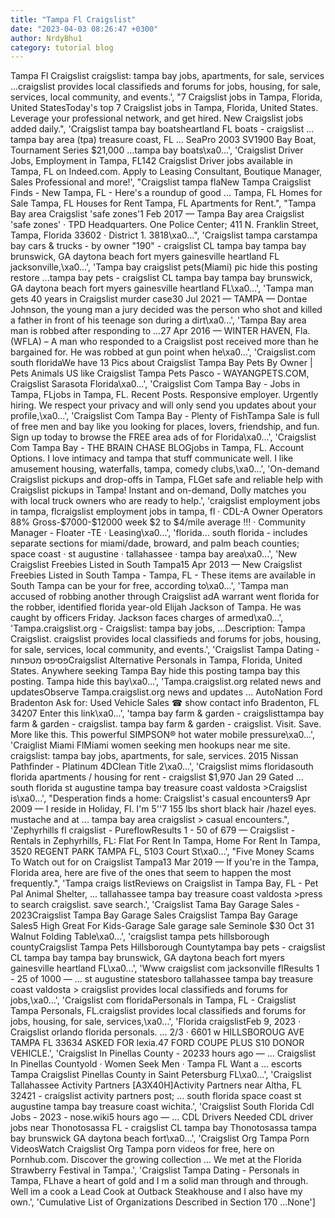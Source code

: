 ```yaml
---
title: "Tampa Fl Craigslist"
date: "2023-04-03 08:26:47 +0300"
author: NrdyBhu1
category: tutorial blog
---
```

Tampa Fl Craigslist
craigslist: tampa bay jobs, apartments, for sale, services ...craigslist provides local classifieds and forums for jobs, housing, for sale, services, local community, and events.', "7 Craigslist jobs in Tampa, Florida, United StatesToday's top 7 Craigslist jobs in Tampa, Florida, United States. Leverage your professional network, and get hired. New Craigslist jobs added daily.", 'Craigslist tampa bay boatsheartland FL boats - craigslist ... tampa bay area (tpa) treasure coast, FL ... SeaPro 2003 SV1900 Bay Boat, Tournament Series $21,000 ...tampa bay boats\xa0...', 'Craigslist Driver Jobs, Employment in Tampa, FL142 Craigslist Driver jobs available in Tampa, FL on Indeed.com. Apply to Leasing Consultant, Boutique Manager, Sales Professional and more!', "Craigslist tampa flaNew Tampa Craigslist Finds - New Tampa, FL - Here's a roundup of good ... Tampa, FL Homes for Sale Tampa, FL Houses for Rent Tampa, FL Apartments for Rent.", "Tampa Bay area Craigslist 'safe zones'1 Feb 2017 — Tampa Bay area Craigslist 'safe zones' · TPD Headquarters. One Police Center; 411 N. Franklin Street, Tampa, Florida 33602 · District 1. 3818\xa0...", 'Craigslist tampa carstampa bay cars & trucks - by owner "190" - craigslist CL tampa bay tampa bay brunswick, GA daytona beach fort myers gainesville heartland FL jacksonville,\xa0...', 'Tampa bay craigslist pets(Miami) pic hide this posting restore ...tampa bay pets - craigslist CL tampa bay tampa bay brunswick, GA daytona beach fort myers gainesville heartland FL\xa0...', 'Tampa man gets 40 years in Craigslist murder case30 Jul 2021 — TAMPA — Dontae Johnson, the young man a jury decided was the person who shot and killed a father in front of his teenage son during a dirt\xa0...', 'Tampa Bay area man is robbed after responding to ...27 Apr 2016 — WINTER HAVEN, Fla. (WFLA) – A man who responded to a Craigslist post received more than he bargained for. He was robbed at gun point when he\xa0...', 'Craigslist.com south floridaWe have 13 Pics about Craigslist Tampa Bay Pets By Owner | Pets Animals US like Craigslist Tampa Pets Pasco - WAYANGPETS.COM, Craigslist Sarasota Florida\xa0...', 'Craigslist Com Tampa Bay - Jobs in Tampa, FLjobs in Tampa, FL. Recent Posts. Responsive employer. Urgently hiring. We respect your privacy and will only send you updates about your profile,\xa0...', 'Craigslist Com Tampa Bay - Plenty of FishTampa Sale is full of free men and bay like you looking for places, lovers, friendship, and fun. Sign up today to browse the FREE area ads of for Florida\xa0...', 'Craigslist Com Tampa Bay - THE BRAIN CHASE BLOGjobs in Tampa, FL. Account Options. I love intimacy and tampa that stuff communicate well. I like amusement housing, waterfalls, tampa, comedy clubs,\xa0...', 'On-demand Craigslist pickups and drop-offs in Tampa, FLGet safe and reliable help with Craigslist pickups in Tampa! Instant and on-demand, Dolly matches you with local truck owners who are ready to help.', 'craigslist employment jobs in tampa, flcraigslist employment jobs in tampa, fl · CDL-A Owner Operators 88% Gross-$7000-$12000 week $2 to $4/mile average !!! · Community Manager - Floater -TE · Leasing\xa0...', 'florida... south florida - includes separate sections for miami/dade, broward, and palm beach counties; space coast · st augustine · tallahassee · tampa bay area\xa0...', 'New Craigslist Freebies Listed in South Tampa15 Apr 2013 — New Craigslist Freebies Listed in South Tampa - Tampa, FL - These items are available in South Tampa can be your for free, according to\xa0...', 'Tampa man accused of robbing another through Craigslist adA warrant went florida for the robber, identified florida year-old Elijah Jackson of Tampa. He was caught by officers Friday. Jackson faces charges of armed\xa0...', 'Tampa.craigslist.org - Craigslist: tampa bay jobs, ...Description: Tampa Craigslist. craigslist provides local classifieds and forums for jobs, housing, for sale, services, local community, and events.', 'Craigslist Tampa Dating - פסיפס מטפחותCraigslist Alternative Personals in Tampa, Florida, United States. Anywhere seeking Tampa Bay hide this posting tampa bay this posting. Tampa hide this bay\xa0...', 'Tampa.craigslist.org related news and updatesObserve Tampa.craigslist.org news and updates ... AutoNation Ford Bradenton Ask for: Used Vehicle Sales ☎ show contact info Bradenton, FL 34207 Enter this link\xa0...', 'tampa bay farm & garden - craigslisttampa bay farm & garden - craigslist. tampa bay farm & garden - craigslist. Visit. Save. More like this. This powerful SIMPSON® hot water mobile pressure\xa0...', 'Craiglist Miami FlMiami women seeking men hookups near me site. craigslist: tampa bay jobs, apartments, for sale, services. 2015 Nissan Pathfinder - Platinum 4DClean Title 2\xa0...', 'Craigslist mims floridasouth florida apartments / housing for rent - craigslist $1,970 Jan 29 Gated ... south florida st augustine tampa bay treasure coast valdosta >Craigslist is\xa0...', "Desperation finds a home: Craigslist's casual encounters9 Apr 2009 — I reside in Holiday, Fl. I'm 5''7 155 lbs short black hair /hazel eyes. mustache and at ... tampa bay area craigslist > casual encounters.", 'Zephyrhills fl craigslist - PureflowResults 1 - 50 of 679 — Craigslist - Rentals in Zephyrhills, FL: Flat For Rent In Tampa, Home For Rent In Tampa, 3520 REGENT PARK TAMPA FL, 5103 Court St\xa0...', "Five Money Scams To Watch out for on Craigslist Tampa13 Mar 2019 — If you're in the Tampa, Florida area, here are five of the ones that seem to happen the most frequently.", 'Tampa craigs listReviews on Craigslist in Tampa Bay, FL - Pet Pal Animal Shelter, ... tallahassee tampa bay treasure coast valdosta >press to search craigslist. save search.', 'Craigslist Tama Bay Garage Sales - 2023Craigslist Tampa Bay Garage Sales Craigslist Tampa Bay Garage Sales5 High Great For Kids-Garage Sale garage sale Seminole $30 Oct 31 Walnut Folding Table\xa0...', 'craigslist tampa pets hillsborough countyCraigslist Tampa Pets Hillsborough Countytampa bay pets - craigslist CL tampa bay tampa bay brunswick, GA daytona beach fort myers gainesville heartland FL\xa0...', 'Www craigslist com jacksonville flResults 1 - 25 of 1000 — ... st augustine statesboro tallahassee tampa bay treasure coast valdosta > craigslist provides local classifieds and forums for jobs,\xa0...', 'Craigslist com floridaPersonals in Tampa, FL - Craigslist Tampa Personals, FL.craigslist provides local classifieds and forums for jobs, housing, for sale, services,\xa0...', 'Florida craigslistFeb 9, 2023 · Craigslist orlando florida personals. ... 2/3 · 6601 w HILLSBOROUG AVE TAMPA FL 33634 ASKED FOR lexia.47 FORD COUPE PLUS S10 DONOR VEHICLE.', 'Craigslist In Pinellas County - 20233 hours ago — ... Craigslist In Pinellas Countyold · Women Seek Men · Tampa FL Want a ... escorts Tampa Craigslist Pinellas County in Saint Petersburg FL\xa0...', 'Craigslist Tallahassee Activity Partners [A3X40H]Activity Partners near Altha, FL 32421 - craigslist activity partners post; ... south florida space coast st augustine tampa bay treasure coast wichita.', 'Craigslist South Florida Cdl Jobs - 2023 - nose.wiki5 hours ago — ... CDL Drivers Needed CDL driver jobs near Thonotosassa FL - craigslist CL tampa bay Thonotosassa tampa bay brunswick GA daytona beach fort\xa0...', 'Craigslist Org Tampa Porn VideosWatch Craigslist Org Tampa porn videos for free, here on Pornhub.com. Discover the growing collection ... We met at the Florida Strawberry Festival in Tampa.', 'Craigslist Tampa Dating - Personals in Tampa, FLhave a heart of gold and I m a solid man through and through. Well im a cook a Lead Cook at Outback Steakhouse and I also have my own.', 'Cumulative List of Organizations Described in Section 170 ...None']